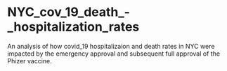 # NYC_cov_19_death_-_hospitalization_rates
An analysis of how covid_19 hospitalizaion and death rates in NYC were impacted by the emergency approval and subsequent full approval of the Phizer vaccine.
